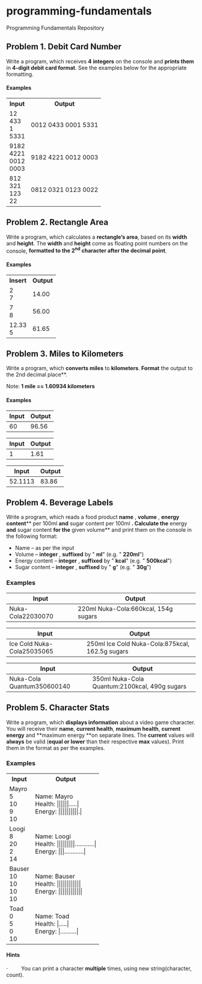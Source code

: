 # programming-fundamentals
Programming Fundamentals Repository

## Problem 1. Debit Card Number

Write a program, which receives **4 integers** on the
console and **prints them** in **4-digit debit card format**. See the
examples below for the appropriate formatting.

#### Examples

<table class="tg">
  <tr>
    <th class="tg-031e">Input</th>
    <th class="tg-031e">Output</th>
  </tr>
  <tr>
    <td class="tg-031e">12<br>433<br>1<br>5331</td>
    <td class="tg-031e">0012 0433 0001 5331<br></td>
  </tr>
  <tr>
    <td class="tg-031e">9182<br>4221<br>0012<br>0003</td>
    <td class="tg-031e">9182 4221 0012 0003</td>
  </tr>
  <tr>
    <td class="tg-031e">812<br>321<br>123<br>22</td>
    <td class="tg-031e">0812 0321 0123 0022</td>
  </tr>
</table>

## Problem 2. Rectangle Area

Write a program, which calculates a **rectangle’s area**, based on its **width** and **height**. The **width** and **height** come as floating point numbers on the console, **formatted to the 2<sup>nd</sup> character after the decimal point**.

#### Examples

<table class="tg">
  <tr>
    <th class="tg-yw4l">Insert</th>
    <th class="tg-yw4l">Output</th>
  </tr>
  <tr>
    <td class="tg-jogk">2<br>7</td>
    <td class="tg-yw4l">14.00</td>
  </tr>
  <tr>
    <td class="tg-yw4l">7<br>8</td>
    <td class="tg-yw4l">56.00</td>
  </tr>
  <tr>
    <td class="tg-yw4l">12.33<br>5</td>
    <td class="tg-yw4l">61.65</td>
  </tr>
</table>

## Problem 3. Miles to Kilometers

Write a program, which **converts miles** to **kilometers**. **Format** the output to the 2nd decimal place**.

Note: **1
mile == 1.60934 kilometers**

#### Examples

| **Input** | **Output** |
| --- | --- |
| 60 | 96.56 |

| **Input** | **Output** |
| --- | --- |
| 1 | 1.61 |

| **Input** | **Output** |
| --- | --- |
| 52.1113 | 83.86 |

## Problem 4. Beverage Labels

Write a program, which reads a food product **name** , **volume** , **energy content**** per 100ml **and** sugar content per 100ml **. Calculate the** energy **and** sugar content **for the** given volume** and print them on the console in the following format:

- Name – as per the input
- Volume – **integer** , **suffixed** by &quot; **ml**&quot; (e.g. &quot; **220ml**&quot;)
- Energy content – **integer** , **suffixed** by &quot; **kcal**&quot; (e.g. &quot; **500kcal**&quot;)
- Sugar content – **integer** , **suffixed** by &quot; **g**&quot; (e.g. &quot; **30g**&quot;)

### Examples

| **Input** | **Output** |
| --- | --- |
| Nuka-Cola22030070 | 220ml Nuka-Cola:660kcal, 154g sugars |

| **Input** | **Output** |
| --- | --- |
| Ice Cold Nuka-Cola25035065 | 250ml Ice Cold Nuka-Cola:875kcal, 162.5g sugars |

| **Input** | **Output** |
| --- | --- |
| Nuka-Cola Quantum350600140 | 350ml Nuka-Cola Quantum:2100kcal, 490g sugars |

## Problem 5. Character Stats

Write a program, which **displays information** about a video game character. You will receive
their **name**, **current health**, **maximum health**, **current energy** and **maximum energy **on separate lines. The **current** values will **always** be valid (**equal or lower** than their
respective **max** values). Print them in the format as per the examples.

### Examples

<table class="tg">
  <tr>
    <th>Input</th>
    <th>Output</th>
  </tr>
  <tr>
    <td>Mayro<br>5<br>10<br>9<br>10</td>
    <td>Name: Mayro<br>Health: ||||||.....|<br>Energy: ||||||||||.|</td>
  </tr>
  <tr>
    <td>Loogi<br>8<br>20<br>2<br>14</td>
    <td>Name: Loogi<br>Health: |||||||||............|<br>Energy: |||............|</td>
  </tr>
   <tr>
    <td>Bauser<br>10<br>10<br>10<br>10</td>
    <td>Name: Bauser<br>Health: ||||||||||||<br>Energy: ||||||||||||</td>
  </tr>
  <tr>
    <td>Toad<br>0<br>5<br>0<br>10</td>
    <td>Name: Toad<br>Health: |.....|<br>Energy: |..........|</td>
  </tr> 
</table>

#### Hints

·        
You can print a character **multiple** times, using new string(character, count).
